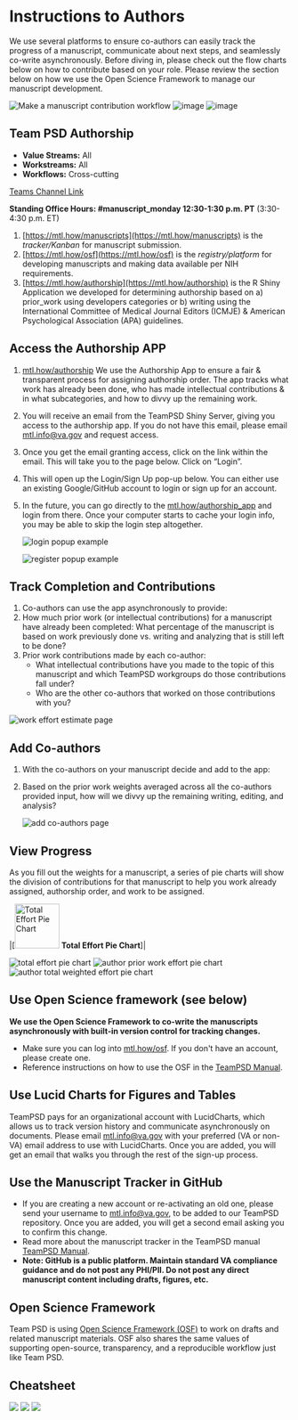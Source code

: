 # Instructions to Authors

We use several platforms to ensure co-authors can easily track the progress of a manuscript, communicate about next steps, and seamlessly co-write asynchronously. Before diving in, please check out the flow charts below on how to contribute based on your role. Please review the section below on how we use the Open Science Framework to manage our manuscript development.

![Make a manuscript contribution workflow](https://github.com/lzim/teampsd/blob/gh-pages/images/ch7_s1_manuscript_workflow.PNG)
![image](https://github.com/lzim/teampsd/blob/gh-pages/images/ch7_s1_manuscript_workflow.PNG)
![image](https://github.com/user-attachments/assets/6e82638e-1585-454b-8046-ee6dd52aac1b)


## Team PSD Authorship

- **Value Streams:** All
- **Workstreams:** All
- **Workflows:** Cross-cutting

[Teams Channel Link](https://teams.microsoft.com/l/message/19:d15133fbfb4d4c3a8c81701292b1890d@thread.skype/1678231137133?tenantId=e95f1b23-abaf-45ee-821d-b7ab251ab3bf&groupId=1db500d5-0d01-4254-af42-ad3f78bafacd&parentMessageId=1678231137133&teamName=teampsd_vha&channelName=training_workflow&createdTime=1678231137133&allowXTenantAccess=false)

**Standing Office Hours: #manuscript_monday 12:30-1:30 p.m. PT** (3:30-4:30 p.m. ET)

1. [https://mtl.how/manuscripts](https://mtl.how/manuscripts) is the _tracker/Kanban_ for manuscript submission.
2. [https://mtl.how/osf](https://mtl.how/osf) is the _registry/platform_ for developing manuscripts and making data available per NIH requirements.
3. [https://mtl.how/authorship](https://mtl.how/authorship) is the R Shiny Application we developed for determining authorship based on a) prior_work using developers categories or b) writing using the International Committee of Medical Journal Editors (ICMJE) & American Psychological Association (APA) guidelines.

## Access the Authorship APP

1. [mtl.how/authorship](mtl.how/authorship) We use the Authorship App to ensure a fair & transparent process for assigning authorship order. The app tracks what work has already been done, who has made intellectual contributions & in what subcategories, and how to divvy up the remaining work.
2. You will receive an email from the TeamPSD Shiny Server, giving you access to the authorship app. If you do not have this email, please email [mtl.info@va.gov](mtl.info@va.gov) and request access.
3. Once you get the email granting access, click on the link within the email. This will take you to the page below. Click on “Login”.
4. This will open up the Login/Sign Up pop-up below. You can either use an existing Google/GitHub account to login or sign up for an account.
5. In the future, you can go directly to the [mtl.how/authorship_app](mtl.how/authorship_app) and login from there. Once your computer starts to cache your login info, you may be able to skip the login step altogether.

    ![login popup example](https://github.com/lzim/teampsd/blob/gh-pages/images/ch7_s2_login1.png (Click the login button.))

    ![register popup example](https://github.com/lzim/teampsd/blob/gh-pages/images/ch7_s2_login2.png (Register if you don't have an account))

## Track Completion and Contributions

1. Co-authors can use the app asynchronously to provide:
2. How much prior work (or intellectual contributions) for a manuscript have already been completed: What percentage of the manuscript is based on work previously done vs. writing and analyzing that is still left to be done?
3. Prior work contributions made by each co-author:
    - What intellectual contributions have you made to the topic of this manuscript and which TeamPSD workgroups do those contributions fall under?
    - Who are the other co-authors that worked on those contributions with you?

![work effort estimate page](https://github.com/lzim/teampsd/blob/gh-pages/images/ch7_s3_work_effort.png (Work effort estimate page))

## Add Co-authors

1. With the co-authors on your manuscript decide and add to the app:
2. Based on the prior work weights averaged across all the co-authors provided input, how will we divvy up the remaining writing, editing, and analysis?

    ![add co-authors page](https://github.com/lzim/teampsd/blob/gh-pages/images/ch7_s4_co_authors.png (Add co-authors on this page))

## View Progress

As you fill out the weights for a manuscript, a series of pie charts will show the division of contributions for that manuscript to help you work already assigned, authorship order, and work to be assigned.

|[<img src = "https://github.com/lzim/teampsd/blob/gh-pages/images/ch7_s5_view_progress1.png" alt = "Total Effort Pie Chart" height = "80" width = "80"> **Total Effort Pie Chart**]|

![total effort pie chart](https://github.com/lzim/teampsd/blob/gh-pages/images/ch7_s5_view_progress1.png (Total effort pie chart))
![author prior work effort pie chart](https://github.com/lzim/teampsd/blob/gh-pages/images/ch7_s5_view_progress2.png (Prior effort pie chart))
![author total weighted effort pie chart](https://github.com/lzim/teampsd/blob/gh-pages/images/ch7_s5_view_progress3.png (Total weighted effort))

## Use Open Science framework (see below)

**We use the Open Science Framework to co-write the manuscripts asynchronously with built-in version control for tracking changes.**

- Make sure you can log into [mtl.how/osf](mtl.how/osf). If you don't have an account, please create one.
- Reference instructions on how to use the OSF in the [TeamPSD Manual](https://lzim.github.io/teampsd/3-standard-operations.html#manuscript_tracker).

## Use Lucid Charts for Figures and Tables

TeamPSD pays for an organizational account with LucidCharts, which allows us to track version history and communicate asynchronously on documents. Please email  mtl.info@va.gov with your preferred (VA or non-VA) email address to use with LucidCharts. Once you are added, you will get an email that walks you through the rest of the sign-up process.

## Use the Manuscript Tracker in GitHub

- If you are creating a new account or re-activating an old one, please send your username to mtl.info@va.gov, to be added to our TeamPSD repository. Once you are added, you will get a second email asking you to confirm this change.
- Read more about the manuscript tracker in the TeamPSD manual [TeamPSD Manual](https://lzim.github.io/teampsd/3-standard-operations.html#manuscript_tracker).
- **Note: GitHub is a public platform. Maintain standard VA compliance guidance and do not post any PHI/PII. Do not post any direct manuscript content including drafts, figures, etc.**

## Open Science Framework

Team PSD is using [Open Science Framework (OSF)](https://mtl.how/osf) to work on drafts and related manuscript materials.
OSF also shares the same values of supporting open-source, transparency, and a reproducible workflow just like Team PSD.

## Cheatsheet

![](https://user-images.githubusercontent.com/59668647/118015328-041cb580-b309-11eb-9613-97a01d55ac84.png)
![](https://user-images.githubusercontent.com/59668647/118015383-11d23b00-b309-11eb-8f2e-14524824fa57.png)
![](https://user-images.githubusercontent.com/59668647/118015434-1b5ba300-b309-11eb-9091-3b25bd0534a3.png)
